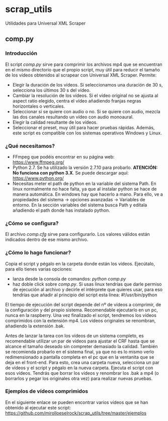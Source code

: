 # scrap_utils
Utilidades para Universal XML Scraper
## comp.py
### Introducción
El script *comp.py* sirve para comprimir los archivos mp4 que se encuentran en el mismo directorio que el propio script, muy útil para reducir el tamaño de los vídeos obtenidos al scrapear con Universal XML Scraper. Permite:
- Elegir la duración de los vídeos. Si seleccionamos una duración de 30 s, selecciona los últimos 30 s del vídeo.
- Cambiar la resolución de los vídeos. Si el vídeo original no se ajusta al aspect ratio elegido, centra el vídeo añadiendo franjas negras horizontales o verticales.
- Seleccionar si se quiere con audio o no. Si se quiere con audio, mezcla las dos canales resultando un vídeo con audio monoaural.
- Elegir la calidad resultante de los vídeos.
- Seleccionar el preset, muy útil para hacer pruebas rápidas.
Además, este script es compatible con los sistemas operativos Windows y Linux.

### ¿Qué necesitamos?
- FFmpeg que podéis encontrar en su página web: https://www.ffmpeg.org/
- Python 2.7. Se ha utilizado la versión 2.7.10 para probarlo. **ATENCIÓN: No funciona con python 3.X**. Se puede descargar aquí: https://www.python.org/
- Necesitas meter el path de python en la variable del sistema Path. En linux normalmente no hace falta, ya que al instalar python se hace de manera automática. En windows hay que hacerlo a mano. Para ello, ve a propiedades del sistema -> opciones avanzadas -> Variables de entorno. En la sección variables del sistema busca Path y edítala añadiendo el path donde has instalado python.

### ¿Cómo se configura?
El archivo *comp.cfg* sirve para configurarlo. Los valores válidos están indicados dentro de ese mismo archivo.

### ¿Cómo lo hago funcionar?
Copia el script y pégalo en la carpeta donde están los vídeos. Ejecútalo, para ello tienes varias opciones:
- lanza desde la consola de comandos: *python comp.py*
- haz doble click sobre *comp.py*. Si usas linux tendrías que darle permiso de ejecución al archivo y decirle el intérprete que quieres usar, para eso tendrías que añadir al principio del script esta línea:
#!/usr/bin/python

El tiempo de ejecución del script depende del nº de vídeos a comprimir, de la configuración y del propio sistema. Recomendable ejecutarlo en un pc, nunca en la raspberry.
Una vez finalizado el script, tendremos los vídeos comprimidos con la extensión mp4. Los vídeos originales se renombran, añadiendo la extensión .bak.

Antes de lanzar la tarea con los vídeos de un sistema completo, es recomendable utilizar un par de vídeos para ajustar el CRF hasta que se alcance el tamaño deseado sin compreter demasiado la calidad. También se recomienda probarlo en el sistema final, ya que no es lo mismo verlo redimensionado a pantalla completa en el pc que en la ventanita que se deja en el front-end.
Para esto, crea una carpeta nueva, selecciona un par de vídeos y el script y pégalo en la nueva carpeta. Ejecuta el script con esos vídeos. Tendrás que borrar los vídeos y renombrar los .bak a mp4 (o borrarlos y pegar los originales otra vez) para realizar nuevas pruebas.


### Ejemplos de vídeos comprimidos
En el siguiente enlace se pueden encontrar varios vídeos que se han obtenido al ejecutar este script: https://github.com/mirolloeselrock/scrap_utils/tree/master/ejemplos
